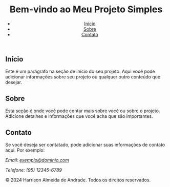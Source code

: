 
<html lang="pt-BR">
<head>
    <meta charset="UTF-8">
    <meta name="viewport" content="width=device-width, initial-scale=1.0">
    <title>Projeto Simples</title>
</head>
<body>
    <header>
        <h1>Bem-vindo ao Meu Projeto Simples</h1>
        <nav>
            <ul>
                <li><a href="#home">Início</a></li>
                <li><a href="#about">Sobre</a></li>
                <li><a href="#contact">Contato</a></li>
            </ul>
        </nav>
    </header>

<section id="home">
        <h2>Início</h2>
        <p>Este é um parágrafo na seção de início do seu projeto. Aqui você pode adicionar informações sobre seu projeto ou qualquer outro conteúdo que desejar.</p>
    </section>

<section id="about">
        <h2>Sobre</h2>
        <p>Esta seção é onde você pode contar mais sobre você ou sobre o projeto. Adicione detalhes e informações que você acha que são importantes.</p>
    </section>

<section id="contact">
        <h2>Contato</h2>
        <p>Se você deseja ser contatado, pode adicionar suas informações de contato aqui. Por exemplo:</p>
        <address>
            <p>Email: <a href="mailto:exemplo@dominio.com">exemplo@dominio.com</a></p>
            <p>Telefone: (95) 12345-6789</p>
        </address>
    </section>
        
<footer>
        <p>&copy; 2024 Harrison Almeida de Andrade. Todos os direitos reservados.</p>
</footer>
</body>
</html>
